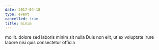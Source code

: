 ```yaml
---
date: 2017-04-18
type: event
cancelled: true
title: minim
---
```

mollit. dolore sed laboris minim sit nulla Duis non elit, ut ex voluptate irure labore nisi quis consectetur officia